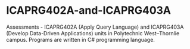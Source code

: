 ICAPRG402A-and-ICAPRG403A
=========================

Assessments - ICAPRG402A (Apply Query Language) and ICAPRG403A (Develop Data-Driven Applications) units in Polytechnic West–Thornlie campus. Programs are written in C# programming language.

